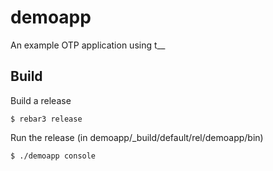 demoapp
=====

An example OTP application using t__

Build
-----

Build a release

    $ rebar3 release
    
Run the release (in demoapp/_build/default/rel/demoapp/bin)

    $ ./demoapp console
